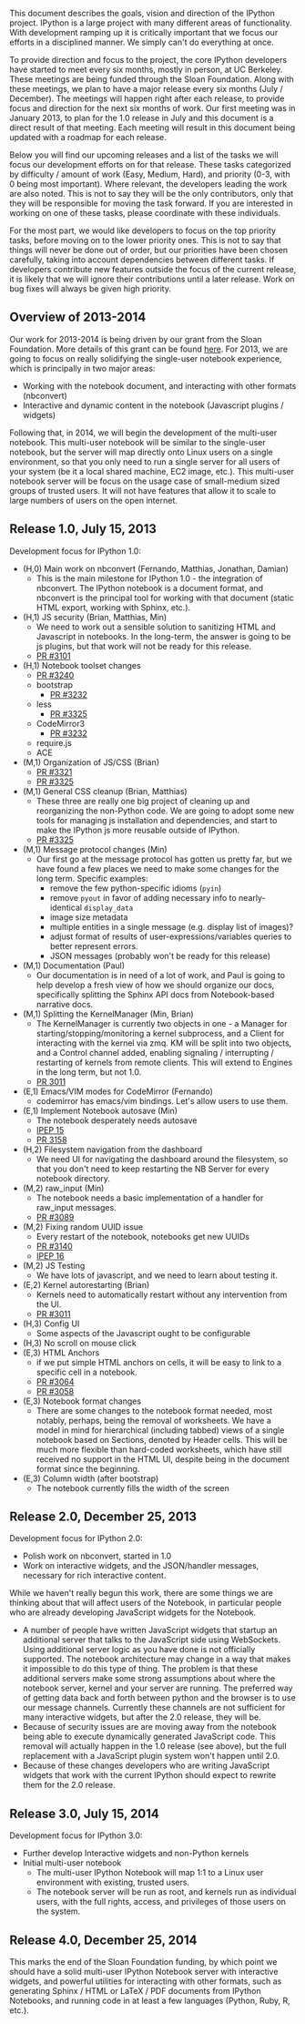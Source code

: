 This document describes the goals, vision and direction of the IPython project.  IPython
is a large project with many different areas of functionality. With development ramping up
it is critically important that we focus our efforts in a disciplined manner. We simply can't do 
everything at once.

To provide direction and focus to the project, the core IPython developers have started to meet
every six months, mostly in person, at UC Berkeley. These meetings are being funded through the
Sloan Foundation. Along with these meetings, we plan to have a major release every six months (July / December).  The meetings will happen right after each release, to provide focus and direction
for the next six months of work. Our first meeting was in January 2013, to plan for the 
1.0 release in July and this document is a direct result of that meeting. Each meeting will
result in this document being updated with a roadmap for each release.

Below you will find our upcoming releases and a list of the tasks we will focus
our development efforts on for that release. These tasks categorized by difficulty / 
amount of work (Easy, Medium, Hard), and priority (0-3, with 0 being most important).
Where relevant, the developers leading the work are also noted. This is not to say
they will be the only contributors, only that they will be responsible for moving
the task forward. If you are interested in working on one of these tasks, please coordinate
with these individuals.

For the most part, we would like developers to focus on the top priority tasks, before
moving on to the lower priority ones. This is not to say that things will never be done
out of order, but our priorities have been chosen carefully, taking into account dependencies
between different tasks. If developers contribute new features outside the focus of the current
release, it is likely that we will ignore their contributions until a later release.
Work on bug fixes will always be given high priority.

## Overview of 2013-2014

Our work for 2013-2014 is being driven by our grant from the Sloan Foundation. 
More details of this grant can be found [here](http://ipython.org/sloan-grant.html).
For 2013, we are going to focus on really solidifying the single-user notebook experience, 
which is principally in two major areas:

- Working with the notebook document, and interacting with other formats (nbconvert)
- Interactive and dynamic content in the notebook (Javascript plugins / widgets)

Following that, in 2014, we will begin the development of the multi-user notebook.
This multi-user notebook will be similar to the single-user notebook, but the server will
map directly onto Linux users on a single environment, so that you only need to run a single server
for all users of your system (be it a local shared machine, EC2 image, etc.). This multi-user notebook
server will be focus on the usage case of small-medium sized groups of trusted users. It will not
have features that allow it to scale to large numbers of users on the open internet.

## Release 1.0, July 15, 2013

Development focus for IPython 1.0:

- (H,0) Main work on nbconvert (Fernando, Matthias, Jonathan, Damian)
  - This is the main milestone for IPython 1.0 - the integration of nbconvert.
    The IPython notebook is a document format, and nbconvert is the principal
    tool for working with that document (static HTML export, working with Sphinx, etc.).
- (H,1) JS security (Brian, Matthias, Min)
  - We need to work out a sensible solution to sanitizing HTML and Javascript
    in notebooks.  In the long-term, the answer is going to be js plugins,
    but that work will not be ready for this release.
  - [PR #3101](https://github.com/ipython/ipython/pull/3101)
- (H,1) Notebook toolset changes
  - [PR #3240](https://github.com/ipython/ipython/pull/3240)
  - bootstrap
      - [PR #3232](https://github.com/ipython/ipython/pull/3232)
  - less
      - [PR #3325](https://github.com/ipython/ipython/pull/3325)
  - CodeMirror3
      - [PR #3232](https://github.com/ipython/ipython/pull/3232)
  - require.js
  - ACE
- (M,1) Organization of JS/CSS (Brian)
  - [PR #3321](https://github.com/ipython/ipython/pull/3321)
  - [PR #3325](https://github.com/ipython/ipython/pull/3325)
- (M,1) General CSS cleanup (Brian, Matthias)
  - These three are really one big project of cleaning up and reorganizing
    the non-Python code.  We are going to adopt some new tools
    for managing js installation and dependencies,
    and start to make the IPython js more reusable outside of IPython.
  - [PR #3325](https://github.com/ipython/ipython/pull/3325)
- (M,1) Message protocol changes (Min)
  - Our first go at the message protocol has gotten us pretty far,
    but we have found a few places we need to make some changes
    for the long term.
    Specific examples:
      - remove the few python-specific idioms (`pyin`)
      - remove `pyout` in favor of adding necessary info to nearly-identical `display_data`
      - image size metadata
      - multiple entities in a single message (e.g. display list of images)?
      - adjust format of results of user-expressions/variables queries to better represent errors.
      - JSON messages (probably won't be ready for this release)
- (M,1) Documentation (Paul)
  - Our documentation is in need of a lot of work,
    and Paul is going to help develop a fresh view of how we should
    organize our docs, specifically splitting the Sphinx API docs
    from Notebook-based narrative docs.
- (M,1) Splitting the KernelManager (Min, Brian)
  - The KernelManager is currently two objects in one - a Manager for starting/stopping/monitoring
    a kernel subprocess, and a Client for interacting with the kernel via zmq.
    KM will be split into two objects, and a Control channel added, enabling
    signaling / interrupting / restarting of kernels from remote clients.
    This will extend to Engines in the long term, but not 1.0.
  - [PR 3011](https://github.com/ipython/ipython/pull/3011)
- (E,1) Emacs/VIM modes for CodeMirror (Fernando)
  - codemirror has emacs/vim bindings. Let's allow users to use them.
- (E,1) Implement Notebook autosave (Min)
  - The notebook desperately needs autosave
  - [IPEP 15](IPEP-15%3A-Autosaving-the-IPython-Notebook)
  - [PR 3158](https://github.com/ipython/ipython/pull/3158)
- (H,2) Filesystem navigation from the dashboard
  - We need UI for navigating the dashboard around the filesystem,
    so that you don't need to keep restarting the NB Server for every notebook directory.
- (M,2) raw_input (Min)
  - The notebook needs a basic implementation of a handler for raw_input messages.
  - [PR #3089](https://github.com/ipython/ipython/pull/3089)
- (M,2) Fixing random UUID issue
  - Every restart of the notebook, notebooks get new UUIDs
  - [PR #3140](https://github.com/ipython/ipython/pull/3140)
  - [IPEP 16](IPEP-16%3A-Notebook-multi-directory-dashboard-and-URL-mapping)
- (M,2) JS Testing
  - We have lots of javascript, and we need to learn about testing it.
- (E,2) Kernel autorestarting (Brian)
  - Kernels need to automatically restart without any intervention from the UI.
  - [PR #3011](https://github.com/ipython/ipython/pull/3011)
- (H,3) Config UI
  - Some aspects of the Javascript ought to be configurable
- (H,3) No scroll on mouse click
- (E,3) HTML Anchors
  - if we put simple HTML anchors on cells,
    it will be easy to link to a specific cell in a notebook.
  - [PR #3064](https://github.com/ipython/ipython/pull/3064)
  - [PR #3058](https://github.com/ipython/ipython/pull/3058)
- (E,3) Notebook format changes
  - There are some changes to the notebook format needed,
    most notably, perhaps, being the removal of worksheets.
    We have a model in mind for hierarchical (including tabbed)
    views of a single notebook based on Sections,
    denoted by Header cells.
    This will be much more flexible than hard-coded worksheets,
    which have still received no support in the HTML UI,
    despite being in the document format since the beginning.
- (E,3) Column width (after bootstrap)
  - The notebook currently fills the width of the screen


## Release 2.0, December 25, 2013

Development focus for IPython 2.0:

- Polish work on nbconvert, started in 1.0
- Work on interactive widgets, and the JSON/handler messages,
  necessary for rich interactive content.

While we haven't really begun this work, there are some things we are thinking about that will affect users of the Notebook, in particular people who are already developing JavaScript widgets for the Notebook.

- A number of people have written JavaScript widgets that startup an additional server that talks to the JavaScript side using WebSockets.  Using additional server logic as you have done is not officially
supported.  The notebook architecture may change in a way that makes it impossible to do this type of thing.
The problem is that these additional servers make some strong assumptions about where the notebook server, kernel and your server are running.  The preferred way of getting data back and forth between python and the
browser is to use our message channels.  Currently these channels are not sufficient for many interactive widgets, but after the 2.0 release, they will be.
- Because of security issues are are moving away from the notebook being able to execute dynamically generated JavaScript code.  This removal will actually happen in the 1.0 release (see above), but the full replacement with a JavaScript plugin system won't happen until 2.0.
- Because of these changes developers who are writing JavaScript widgets that work with the current IPython should expect to rewrite them for the 2.0 release.

## Release 3.0, July 15, 2014

Development focus for IPython 3.0:

- Further develop Interactive widgets and non-Python kernels
- Initial multi-user notebook
  - The multi-user IPython Notebook will map 1:1 to a Linux user environment
    with existing, trusted users.
  - The notebook server will be run as root, and kernels run as individual users,
    with the full rights, access, and privileges of those users on the system.


## Release 4.0, December 25, 2014

This marks the end of the Sloan Foundation funding, by which point we should have a
solid multi-user IPython Notebook server with interactive widgets, and powerful utilities
for interacting with other formats, such as generating Sphinx / HTML or LaTeX / PDF documents
from IPython Notebooks, and running code in at least a few languages (Python, Ruby, R, etc.).